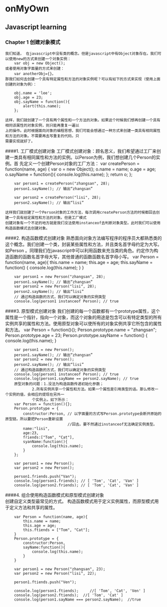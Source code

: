 # onMyOwn

## Javascript learning

### Chapter 1  创建对象模式
	我们知道， 在javascript中没有类的概念。但是javascript中有Object对象存在。我们可以使用new的方式来创建一个对象实例：
 		var obj = new Object();
 	或者使用对象字面量的方式来创建：
 		var anotherObj={}。
 	那我们如何去创建一个具有特定属性和方法的对象实例呢？可以有如下的方式来实现（使用上面创建的对象为例）：
 		
		obj.name = 'lee';
		obj.age = 23;
		obj.sayName = function(){
			alert(this.name);
		};
		
	这样，我们就创建了一个具有两个属性和一个方法的对象。如果这个时候我们想再创建一个具有相同该属性的对象实例，则只能再重复一遍以
	上的操作。此时根据面向对象的编程思想，我们可能会想通过一种方式来创建一类具有相同属性和方法的对象。不需要再去写重复的代码，只
	需要实现就好了。
####1. 工厂模式创建对象
	工厂模式创建对象：顾名思义，我们希望通过工厂来创建一类具有相同属性和方法的实例。以Person为例，我们想创建几个Person的实例。首
	先定义一个创建Person对象的工厂方法：
		var createPerson = function(name, age) {
			var o = new Object();
			o.name = name;
			o.age = age;
			o.sayName = function(){
				console.log(this.name);
			};
			return o;
		};

		var person1 = createPerson("zhangsan", 28);
		person1.sayName(); // 输出“zhangsan”

		var person2 = createPerson("lisi", 28);
		person2.sayName(); // 输出“lisi”

	这样我们就创建了一个Person对象的工作方法，每次调用createPerson方法的时候都回去创建一个具有给定属性和方法的对象。但是工厂模式
	创建对象有一个不足的地方就是我们没法使用instanceof去判断对象类型。此时我们可以使用构造函数模式去创建对象。

####2. 构造函数模式创建对象
	熟悉面向对象方法编写程序的程序员大都熟悉类的这个概念。我们创建一个类，封装某些属性和方法，并且类名首字母约定为大写。如Person
	。同理我们在javascript中可以利用函数来充当类的角色。约定作为构造函数的函数名首字母大写，其他普通的函数函数名首字母小写。
		var Person = function(name, age){
			this.name = name;
			this.age = age;
			this.sayName = function() {
				console.log(this.name);
			}
		}

		var person1 = new Person("zhangsan", 28);
		person1.sayName(); // 输出“zhangsan”
		var person2 = new Person("lisi", 28);
		person2.sayName(); // 输出“lisi”
		// 通过构造函数的方式，我们可以确定对象的实例类型
		console.log(person1 instanceof Person); // true
		
####3. 原型模式创建对象	
		我们创建的每一个函数都有一个prototype属性，这个属性是一个指针，指向一个对象，而这个对象的用途是包含可以有特定类型的所有实例共享的属性和方法。使用原型对象可以使所有的对象实例共享它所包含的属性和方法。
		var Person = function(){};
		Person.prototype.name = "zhangsan";
		Person.prototype.age = 23;
		Person.prototype.sayName = function() {
			console.log(this.name);
		}

		var person1 = new Person();
		person1.sayName(); // 输出“zhangsan”
		var person2 = new Person();
		person2.sayName(); // 输出“lisi”
		// 通过构造函数的方式，我们可以确定对象的实例类型
		console.log(person1 instanceof Person); // true
		console.log(person1.sayName == person2.sayName); // true		
		原型对象的问题：1.没法为构造函数传递初始化参数； 
				2.所有实例共享一个属性和方法。如果一个属性是引用类型的话。那么修改一个实例的值，会相应的提现在另外一
				个实例上。如下所示：
		var Person = function(){};
		Person.prototype = {
			constructor:Person, // 以字面量的方式写Person.prototype会断开原始的原型链。所以要把Person重新设置
								//回去。要不然通过instanceof无法确定实例类型。
			name:"lisi",
			age:23,
			friends:["Tom", "Cat"],
			syanName:function(){
				console.log(this.name);
			}
		};

		var person1 = new Person();
		var person2 = new Person();

		person1.friends.push("Van");
		console.log(person1.friends); // [ 'Tom', 'Cat', 'Van' ]
		console.log(person2.friends); // [ 'Tom', 'Cat', 'Van' ]

####4. 组合使用构造函数模式和原型模式创建对象			
		创建自定义类型最常见的方式。
		构造函数模式用于定义实例属性，而原型模式用于定义方法和共享的属性。
		
		var Person = function(name, age){
			this.name = name;
			this.age = age;
			this.ftiends = ["Tom", "Cat"];
		}
		Person.prototype = {
			constructor:Person,
			sayName:function(){
				console.log(this.name);
			}
		}

		var person1 = new Person("zhangsan", 23);
		var person2 = new Person("lisi", 22);

		person1.ftiends.push("Ven");

		console.log(person1.ftiends);     //[ 'Tom', 'Cat', 'Ven' ]
		console.log(person2.ftiends);  //[ 'Tom', 'Cat' ]
		console.log(person1.sayName === person2.sayName);  //true








